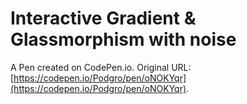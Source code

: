 # Interactive Gradient & Glassmorphism with noise

A Pen created on CodePen.io. Original URL: [https://codepen.io/Podgro/pen/oNOKYqr](https://codepen.io/Podgro/pen/oNOKYqr).

